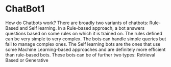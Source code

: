 # ChatBot1
How do Chatbots work? There are broadly two variants of chatbots: Rule-Based and Self learning. In a Rule-based approach, a bot answers questions based on some rules on which it is trained on. The rules defined can be very simple to very complex. The bots can handle simple queries but fail to manage complex ones. The Self learning bots are the ones that use some Machine Learning-based approaches and are definitely more efficient than rule-based bots. These bots can be of further two types: Retrieval Based or Generative
